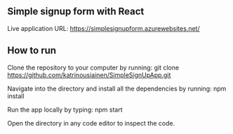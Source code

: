 ## Simple signup form with React

Live application URL:
https://simplesignupform.azurewebsites.net/

## How to run

Clone the repository to your computer by running:
git clone https://github.com/katrinousiainen/SimpleSignUpApp.git

Navigate into the directory and install all the dependencies by running:
npm install

Run the app locally by typing:
npm start

Open the directory in any code editor to inspect the code. 
